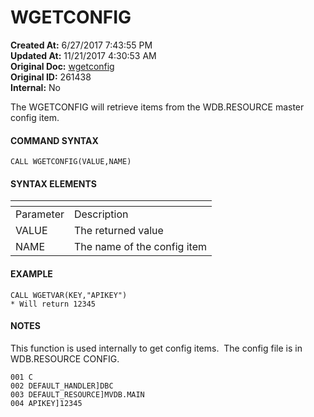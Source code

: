 # WGETCONFIG

**Created At:** 6/27/2017 7:43:55 PM  
**Updated At:** 11/21/2017 4:30:53 AM  
**Original Doc:** [wgetconfig](https://docs.jbase.com/34473-docs/wgetconfig)  
**Original ID:** 261438  
**Internal:** No  


The WGETCONFIG will retrieve items from the WDB.RESOURCE master config item.

#### COMMAND SYNTAX

```
CALL WGETCONFIG(VALUE,NAME)
```

#### SYNTAX ELEMENTS


| <!----> | <!----> |
| --- | --- |
| Parameter | Description |
| VALUE | The returned value |
| NAME | The name of the config item |


#### EXAMPLE

```
CALL WGETVAR(KEY,"APIKEY")
* Will return 12345
```

#### NOTES

This function is used internally to get config items.  The config file is in WDB.RESOURCE CONFIG.

```
001 C
002 DEFAULT_HANDLER]DBC
003 DEFAULT_RESOURCE]MVDB.MAIN
004 APIKEY]12345
```
